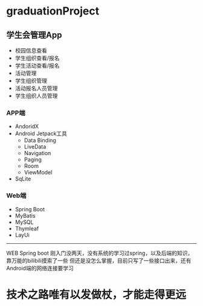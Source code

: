 # graduationProject

## 学生会管理App
- 校园信息查看
- 学生组织查看/报名
- 学生活动查看/报名
- 活动管理
- 学生组织管理
- 活动报名人员管理
- 学生组织人员管理

### APP端 
  - AndoridX
  - Android Jetpack工具
     - Data Binding
     - LiveData
     - Navigation
     - Paging
     - Room
     - ViewModel
  - SqLite

### Web端
  - Spring Boot
  - MyBatis
  - MySQL
  - Thymleaf
  - LayUi
 
----------
WEB Spring boot 刚入门没两天，没有系统的学习过spring，以及后端的知识，靠万能的bilibili摸索了一些
但还是没怎么掌握，目前只写了一些接口出来，还有Android端的网络连接要学习

# 技术之路唯有以发做杖，才能走得更远

      
